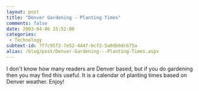 ```yaml
---
layout: post
title: "Denver Gardening - Planting Times"
comments: false
date: 2003-04-06 15:52:00
categories:
 - Technology
subtext-id: 7f7c95f2-7e52-4447-bcf2-5a0db0dc675a
alias: /blog/post/Denver-Gardening---Planting-Times.aspx
---
```



I don't know how many readers are Denver based, but if you do gardening then you may find this useful. It is a calendar of planting times based on Denver weather. Enjoy!

